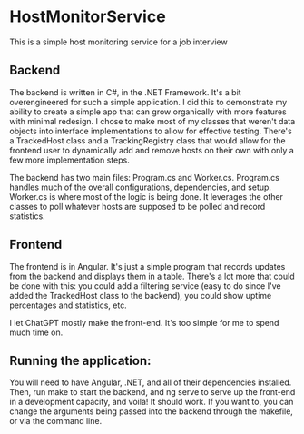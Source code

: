 # HostMonitorService
This is a simple host monitoring service for a job interview

## Backend
The backend is written in C#, in the .NET Framework. It's a bit overengineered for such a simple application. I did this to demonstrate my ability to create a simple app that can grow organically with more features with minimal redesign. I chose to make most of my classes that weren't data objects into interface implementations to allow for effective testing. There's a TrackedHost class and a TrackingRegistry class that would allow for the frontend user to dynamically add and remove hosts on their own with only a few more implementation steps. 

The backend has two main files: Program.cs and Worker.cs. Program.cs handles much of the overall configurations, dependencies, and setup. Worker.cs is where most of the logic is being done. It leverages the other classes to poll whatever hosts are supposed to be polled and record statistics.

## Frontend
The frontend is in Angular. It's just a simple program that records updates from the backend and displays them in a table. There's a lot more that could be done with this: you could add a filtering service (easy to do since I've added the TrackedHost class to the backend), you could show uptime percentages and statistics, etc.

I let ChatGPT mostly make the front-end. It's too simple for me to spend much time on. 

## Running the application: 
You will need to have Angular, .NET, and all of their dependencies installed. Then, run make to start the backend, and ng serve to serve up the front-end in a development capacity, and voila! It should work. If you want to, you can change the arguments being passed into the backend through the makefile, or via the command line. 
